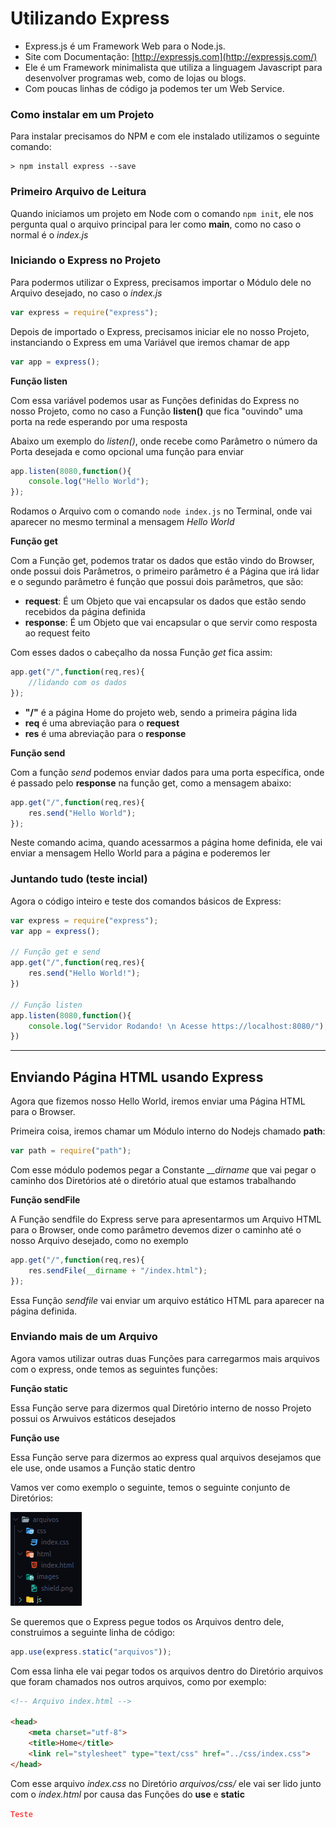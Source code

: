 # Utilizando Express

* Express.js é um Framework Web para o Node.js.
* Site com Documentação: [http://expressjs.com](http://expressjs.com/)
* Ele é um Framework minimalista que utiliza a linguagem Javascript para desenvolver programas web, como de lojas ou blogs.
* Com poucas linhas de código ja podemos ter um Web Service.

### Como instalar em um Projeto

Para instalar precisamos do NPM e com ele instalado utilizamos o seguinte comando:

```shell
> npm install express --save
``` 

### Primeiro Arquivo de Leitura

Quando iniciamos um projeto em Node com o comando `npm init`, ele nos pergunta qual o arquivo principal para ler como **main**, como no caso o normal é o _index.js_

### Iniciando o Express no Projeto

Para podermos utilizar o Express, precisamos importar o Módulo dele no Arquivo desejado, no caso o _index.js_

```javascript
var express = require("express");
```

Depois de importado o Express, precisamos iniciar ele no nosso Projeto, instanciando o Express em uma Variável que iremos chamar de app

```javascript
var app = express();
```

**Função listen**

Com essa variável podemos usar as Funções definidas do Express no nosso Projeto, como no caso a Função **listen()** que fica "ouvindo" uma porta na rede esperando por uma resposta

Abaixo um exemplo do _listen()_, onde recebe como Parâmetro o número da Porta desejada e como opcional uma função para enviar

```javascript
app.listen(8080,function(){
    console.log("Hello World");
});
```

Rodamos o Arquivo com o comando `node index.js` no Terminal, onde vai aparecer no mesmo terminal a mensagem _Hello World_

**Função get**

Com a Função get, podemos tratar os dados que estão vindo do Browser, onde possui dois Parâmetros, o primeiro parâmetro é a Página que irá lidar e o segundo parâmetro é função que possui dois parâmetros, que são:

* **request**: É um Objeto que vai encapsular os dados que estão sendo recebidos da página definida
* **response**: É um Objeto que vai encapsular o que servir como resposta ao request feito

Com esses dados o cabeçalho da nossa Função _get_ fica assim:

```javascript
app.get("/",function(req,res){
    //lidando com os dados
});
```

* **"/"** é a página Home do projeto web, sendo a primeira página lida
* **req** é uma abreviação para o **request**
* **res** é uma abreviação para o **response**

**Função send**

Com a função _send_ podemos enviar dados para uma porta específica, onde é passado pelo **response** na função get, como a mensagem abaixo:

```javascript
app.get("/",function(req,res){
    res.send("Hello World");
});
```

Neste comando acima, quando acessarmos a página home definida, ele vai enviar a mensagem Hello World para a página e poderemos ler

### Juntando tudo (teste incial)

Agora o código inteiro e teste dos comandos básicos de Express:

```javascript
var express = require("express");
var app = express();

// Função get e send
app.get("/",function(req,res){
    res.send("Hello World!");
})

// Função listen
app.listen(8080,function(){
    console.log("Servidor Rodando! \n Acesse https://localhost:8080/");
})
```

---

## Enviando Página HTML usando Express

Agora que fizemos nosso Hello World, iremos enviar uma Página HTML para o Browser.

Primeira coisa, iremos chamar um Módulo interno do Nodejs chamado **path**:

```javascript
var path = require("path");
```

Com esse módulo podemos pegar a Constante *__dirname* que vai pegar o caminho dos Diretórios até o diretório atual que estamos trabalhando

**Função sendFile**

A Função sendfile do Express serve para apresentarmos um Arquivo HTML para o Browser, onde como parâmetro devemos dizer o caminho até o nosso Arquivo desejado, como no exemplo

```javascript
app.get("/",function(req,res){
    res.sendFile(__dirname + "/index.html");
});
```

Essa Função _sendfile_ vai enviar um arquivo estático HTML para aparecer na página definida.

### Enviando mais de um Arquivo

Agora vamos utilizar outras duas Funções para carregarmos mais arquivos com o express, onde temos as seguintes funções:

**Função static**

Essa Função serve para dizermos qual Diretório interno de nosso Projeto possui os Arwuivos estáticos desejados

**Função use**

Essa Função serve para dizermos ao express qual arquivos desejamos que ele use, onde usamos a Função static dentro

Vamos ver como exemplo o seguinte, temos o seguinte conjunto de Diretórios:

<img src="../images/folders.png">

Se queremos que o Express pegue todos os Arquivos dentro dele, construimos a seguinte linha de código:

```javascript
app.use(express.static("arquivos"));
```

Com essa linha ele vai pegar todos os arquivos dentro do Diretório arquivos que foram chamados nos outros arquivos, como por exemplo:

```html
<!-- Arquivo index.html -->

<head>
    <meta charset="utf-8">
    <title>Home</title>
    <link rel="stylesheet" type="text/css" href="../css/index.css">
</head>

```

Com esse arquivo _index.css_ no Diretório _arquivos/css/_ ele vai ser lido junto com o _index.html_ por causa das Funções do **use** e **static**


<code style="color: red">Teste</code>
